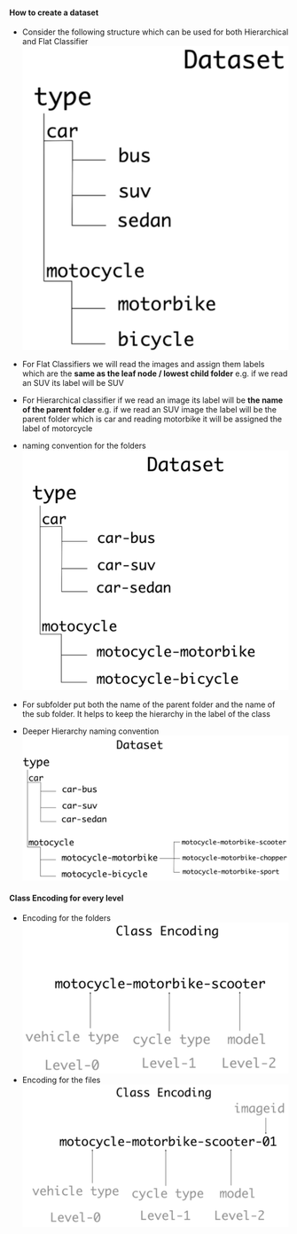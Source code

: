 #### How to create a dataset

* Consider the following structure which can be used for both Hierarchical and Flat Classifier
![Structure for Hierarchical and Flat classifier](./images/Structure_for_flat_Hierarchical_Classifier.png)

* For Flat Classifiers we will read the images and assign them labels which are the **same as the leaf node / lowest child folder** e.g. if we read an SUV its label will be SUV
* For Hierarchical classifier if we read an image its label will be **the name of the parent folder** e.g. if we read an SUV image the label will be the parent folder which is car and reading motorbike it will be assigned the label of motorcycle

* naming convention for the folders ![Folder Naming Convention](./images/folder_naming_convention.png)
* For subfolder put both the name of the parent folder and the name of the sub folder.  It helps to keep the hierarchy in the label of the class
* Deeper Hierarchy naming convention ![Deeper Hierarchy](./images/deeper_hierarchy_subfolder.png)

#### Class Encoding for every level

* Encoding for the folders ![Cars Encoding](./images/class%20encoding.png)
* Encoding for the files ![Encoding with file IDs](./images/Adding_id_for_images.png)
